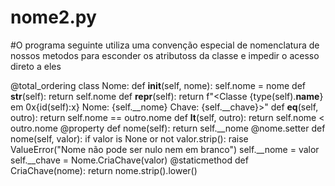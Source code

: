 # nome2.py

#O programa seguinte utiliza uma convenção especial de nomenclatura de nossos metodos para esconder os atributoss da classe e impedir o acesso direto a eles


@total_ordering
class Nome:
    def __init__(self, nome):
        self.nome = nome
    def __str__(self):
        return self.nome
    def __repr__(self):
        return f"<Classe {type(self).__name__} em 0x{id(self):x} Nome: {self.__nome} Chave: {self.__chave}>"
    def __eq__(self, outro):
        return self.nome == outro.nome
    def __lt__(self, outro):
        return self.nome < outro.nome
    @property
    def nome(self):
        return self.__nome
    @nome.setter
    def nome(self, valor):
        if valor is None or not valor.strip():
            raise ValueError("Nome não pode ser nulo nem em branco")
        self.__nome = valor
        self.__chave = Nome.CriaChave(valor)
    @staticmethod
    def CriaChave(nome):
        return nome.strip().lower()
